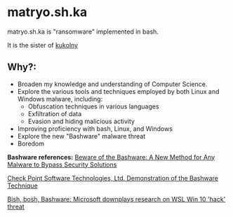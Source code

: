 # matryo.sh.ka
matryo.sh.ka is "ransomware" implemented in bash.

It is the sister of [kukolny](https://github.com/wilsonfisk/kukolny)

## Why?:
  * Broaden my knowledge and understanding of Computer Science.
  * Explore the various tools and techniques employed by both Linux and Windows malware, including:
    * Obfuscation techniques in various languages
	* Exfiltration of data
	* Evasion and hiding malicious activity
  * Improving proficiency with bash, Linux, and Windows
  * Explore the new "Bashware" malware threat
  * Boredom

**Bashware references:**
[Beware of the Bashware: A New Method for Any Malware to Bypass Security Solutions](https://blog.checkpoint.com/2017/09/11/beware-bashware-new-method-malware-bypass-security-solutions)

[Check Point Software Technologies, Ltd. Demonstration of the Bashware Technique](https://www.youtube.com/watch?v=fwEQFMbHIV8)

[Bish, bosh, Bashware: Microsoft downplays research on WSL Win 10 'hack' threat](https://www.theregister.co.uk/2017/09/12/microsoft_downplays_bashware_malware_threat/)
